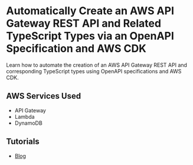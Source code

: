 # Automatically Create an AWS API Gateway REST API and Related TypeScript Types via an OpenAPI Specification and AWS CDK

Learn how to automate the creation of an AWS API Gateway REST API and corresponding TypeScript types using OpenAPI specifications and AWS CDK.

## AWS Services Used

- API Gateway
- Lambda
- DynamoDB

## Tutorials

- [Blog](https://conermurphy.com/blog/create-aws-api-gateway-rest-api-typescript-types-via-openapi-aws-cdk)
